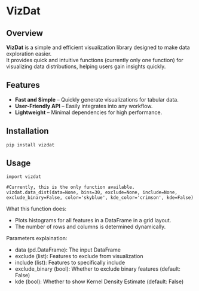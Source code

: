 # VizDat

## Overview
**VizDat** is a simple and efficient visualization library designed to make data exploration easier.  
It provides quick and intuitive functions (currently only one function) for visualizing data distributions, helping users gain insights quickly.

## Features
- **Fast and Simple** – Quickly generate visualizations for tabular data.
- **User-Friendly API** – Easily integrates into any workflow.
- **Lightweight** – Minimal dependencies for high performance.

## Installation
```
pip install vizdat
```

## Usage
```
import vizdat

#Currently, this is the only function available.
vizdat.data_dist(data=None, bins=30, exclude=None, include=None, exclude_binary=False, color='skyblue', kde_color='crimson', kde=False)
```

What this function does:
- Plots histograms for all features in a DataFrame in a grid layout.
- The number of rows and columns is determined dynamically.

Parameters explaination:
- data (pd.DataFrame): The input DataFrame
- exclude (list): Features to exclude from visualization
- include (list): Features to specifically include
- exclude_binary (bool): Whether to exclude binary features (default: False)
- kde (bool): Whether to show Kernel Density Estimate (default: False)

